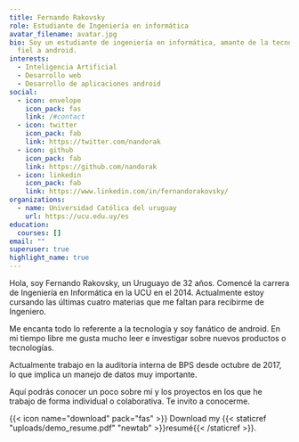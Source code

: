 ```yaml
---
title: Fernando Rakovsky
role: Estudiante de Ingeniería en informática
avatar_filename: avatar.jpg
bio: Soy un estudiante de ingeniería en informática, amante de la tecnología y
  fiel a android.
interests:
  - Inteligencia Artificial
  - Desarrollo web
  - Desarrollo de aplicaciones android
social:
  - icon: envelope
    icon_pack: fas
    link: /#contact
  - icon: twitter
    icon_pack: fab
    link: https://twitter.com/nandorak
  - icon: github
    icon_pack: fab
    link: https://github.com/nandorak
  - icon: linkedin
    icon_pack: fab
    link: https://www.linkedin.com/in/fernandorakovsky/
organizations:
  - name: Universidad Católica del uruguay
    url: https://ucu.edu.uy/es
education:
  courses: []
email: ""
superuser: true
highlight_name: true
---
```

Hola, soy Fernando Rakovsky, un Uruguayo de 32 años. Comencé la carrera de Ingeniería en Informática en la UCU en el 2014. Actualmente estoy cursando las últimas cuatro materias que me faltan para recibirme de Ingeniero.

Me encanta todo lo referente a la tecnología y soy fanático de android. En mi tiempo libre me gusta mucho leer e investigar sobre nuevos productos o tecnologías.

Actualmente trabajo en la auditoría interna de BPS desde octubre de 2017, lo que implica un manejo de datos muy importante.

Aquí podrás conocer un poco sobre mí y los proyectos en los que he trabajo de forma individual o colaborativa. Te invito a conocerme.

{{< icon name="download" pack="fas" >}} Download my {{< staticref "uploads/demo_resume.pdf" "newtab" >}}resumé{{< /staticref >}}.